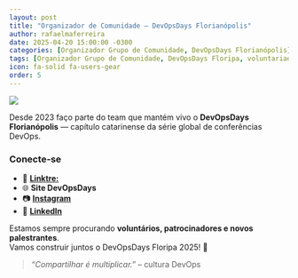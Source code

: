 ```yaml
---
layout: post
title: "Organizador de Comunidade – DevOpsDays Florianópolis"
author: rafaelmaferreira
date: 2025-04-20 15:00:00 -0300
categories: [Organizador Grupo de Comunidade, DevOpsDays Florianópolis]
tags: [Organizador Grupo de Comunidade, DevOpsDays Floripa, voluntariado]
icon: fa-solid fa-users-gear
order: 5
---
```


![](https://stoblobcertificados011.blob.core.windows.net/imagens-blog/posts/dod/0.png)

Desde 2023 faço parte do team que mantém vivo o **DevOpsDays Florianópolis** — capítulo catarinense da série global de conferências DevOps.

### Conecte‑se

* 🔗 [**Linktre:** ](https://linktr.ee/devopsdaysfln) 
* 🌐 **Site DevOpsDays**
* 📷  [**Instagram**](https://www.instagram.com/devopsdaysfln/)
* 💼  [**LinkedIn**](https://www.linkedin.com/company/12596194/admin/dashboard/)

Estamos sempre procurando **voluntários, patrocinadores e novos palestrantes**.  
Vamos construir juntos o DevOpsDays Floripa 2025! 🚀

> *“Compartilhar é multiplicar.”* – cultura DevOps
